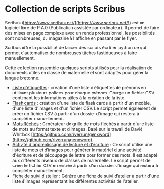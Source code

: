 # Collection de scripts Scribus

Scribus ([https://www.scribus.net/](https://www.scribus.net/)) est un logiciel libre de P.A.O (Publication assistée par ordinateur).
Il permet de faire des mises en page complexe avec un rendu professionnel, les possibilités sont nombreuses, du magazine à l'affiche en passant par le flyer.

Scribus offre la possibilité de lancer des scripts écrit en python ce qui permet d'automatiser de nombreuses tâches fastidueuses à faire manuellement.

Cette collection rassemble quelques scripts utilisés pour la réalisation de documents utiles en classe de maternelle et sont adaptés pour gérer la langue bretonne.

 - [Liste d'étiquettes](etiquettes/doc/readme.md) : création d'une liste d'étiquettes de prénoms en utilisant plusieurs polices pour chaque prénom. Charge un fichier CSV contenant les informations utiles à la création de la liste.
 - [Flash cards](ScribusImagiers/doc/readme.md) : création d'une liste de flash cards à partir d'un modèle, d'une liste d'images et d'un fichier CSV. Le script permet également de créer un fichier CSV à partir d'un dossier d'image qui restera à compléter manuellement.
 - [Mots fléchés](crosswords/doc/readme.md) : Générateur de grille de mots fléchés à partir d'une liste de mots au format texte et d'images. Basé sur le travail de David Whitlock [https://github.com/riverrun/genxword](https://github.com/riverrun/genxword).
 - [Activité d'apprentissage de lecture et d'écriture](lettresMobiles/doc/readme.md) : Ce script utilise une liste de mots et d'images pour générer le matériel d'une activité d'écriture et de découpage de lettre pour former des mots. Il est adapté aux différents niveaux de classes de maternelle. Le script permet de créer le fichier CSV en entrée à partir d'un dossier d'image qui restera à compléter manuellement.
 - [Fiche de suivi d'atelier](fiches_suivi_ateliers/doc/readme.md) : Génère une fiche de suivi d'atelier à partir d'une liste d'images représentant les différentes activités de l'atelier.
